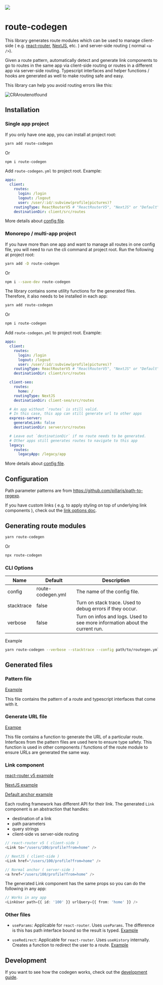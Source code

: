 ![](https://github.com/eddeee888/route-codegen/workflows/route-codegen%20CI/badge.svg)

# route-codegen

This library generates route modules which can be used to manage client-side ( e.g. [react-router](https://github.com/ReactTraining/react-router), [NextJS](https://github.com/zeit/next.js/), etc. ) and server-side routing ( normal `<a />`).

Given a route pattern, automatically detect and generate link components to go to routes in the same app via client-side routing or routes in a different app via server-side routing. Typescript interfaces and helper functions / hooks are generated as well to make routing safe and easy.

This library can help you avoid routing errors like this:

![CRAroutenotfound](https://user-images.githubusercontent.com/33769523/77838225-9de4da00-71bd-11ea-991f-a3721a537dc8.gif)

## Installation

### Single app project

If you only have one app, you can install at project root:

```bash
yarn add route-codegen
```

Or

```bash
npm i route-codegen
```

Add `route-codegen.yml` to project root. Example:

```yml
apps:
  client:
    routes:
      login: /login
      logout: /logout
      user: /user/:id/:subview(profile|pictures)?
    routingType: ReactRouterV5 # "ReactRouterV5", "NextJS" or "Default" ( normal <a />)
    destinationDir: client/src/routes
```

More details about [config file](#configuration).

### Monorepo / multi-app project

If you have more than one app and want to manage all routes in one config file, you will need to run the cli command at project root. Run the following at project root:

```bash
yarn add -D route-codegen
```

Or

```bash
npm i --save-dev route-codegen
```

The library contains some utility functions for the generated files. Therefore, it also needs to be installed in each app:

```bash
yarn add route-codegen
```

Or

```bash
npm i route-codegen
```

Add `route-codegen.yml` to project root. Example:

```yml
apps:
  client:
    routes:
      login: /login
      logout: /logout
      user: /user/:id/:subview(profile|pictures)?
    routingType: ReactRouterV5 # "ReactRouterV5", "NextJS" or "Default" ( normal <a />)
    destinationDir: client/src/routes

  client-seo:
    routes:
      home: /
    routingType: NextJS
    destinationDir: client-seo/src/routes

  # An app without `routes` is still valid.
  # In this case, this app can still generate url to other apps
  express-server:
    generateLink: false
    destinationDir: server/src/routes

  # Leave out `destinationDir` if no route needs to be generated.
  # Other apps still generates routes to navigate to this app
  legacy:
    routes:
      legacyApp: /legacy/app
```

More details about [config file](#configuration).

## Configuration

Path parameter patterns are from https://github.com/pillarjs/path-to-regexp.

If you have custom links ( e.g. to apply styling on top of underlying link components ), check out the [link options doc](./docs/LINK_OPTIONS.md).

## Generating route modules

```bash
yarn route-codegen
```

Or

```bash
npx route-codegen
```

### CLI Options

| Name       | Default           | Description                                                                 |
| ---------- | ----------------- | --------------------------------------------------------------------------- |
| config     | route-codegen.yml | The name of the config file.                                                |
| stacktrace | false             | Turn on stack trace. Used to debug errors if they occur.                    |
| verbose    | false             | Turn on infos and logs. Used to see more information about the current run. |

Example

```bash
yarn route-codegen --verbose --stacktrace --config path/to/routegen.yml
```

## Generated files

### Pattern file

[Example](./sample/output/app/routes/user/patternUser.ts)

This file contains the pattern of a route and typescript interfaces that come with it.

### Generate URL file

[Exampe](./sample/output/app/routes/user/generateUrlUser.ts)

This file contains a function to generate the URL of a particular route. Interfaces from the pattern files are used here to ensure type safety. This function is used in other components / functions of the route module to ensure URLs are generated the same way.

### Link component

[react-router v5 example](./sample/output/app/routes/user/LinkUser.tsx)

[NextJS example](./sample/output/seo/routes/home/LinkHome.tsx)

[Default anchor example](./sample/output/app/routes/about/LinkAbout.tsx)

Each routing framework has different API for their link. The generated `Link` component is an abstraction that handles:

- destination of a link
- path parameters
- query strings
- client-side vs server-side routing

```typescript
// react-router v5 ( client-side )
<Link to="/users/100/profile?from=home" />

// NextJS ( client-side )
<Link href="/users/100/profile?from=home" />

// Normal anchor ( server-side )
<a href="/users/100/profile?from=home" />
```

The generated Link component has the same props so you can do the following in any app:

```typescript
// Works in any app
<LinkUser path={{ id: '100' }} urlQuery={{ from: 'home' }} />
```

### Other files

- `useParams`: Applicable for `react-router`. Uses `useParams`. The difference is this has path interface bound so the result is typed. [Example](./sample/output/app/routes/user/useParamsUser.ts)

- `useRedirect`: Applicable for `react-router`. Uses `useHistory` internally. Creates a function to redirect the user to a route. [Example](./sample/output/app/routes/user/useRedirectUser.ts)

## Development

If you want to see how the codegen works, check out the [development guide](./docs/DEVELOPMENT.md).
